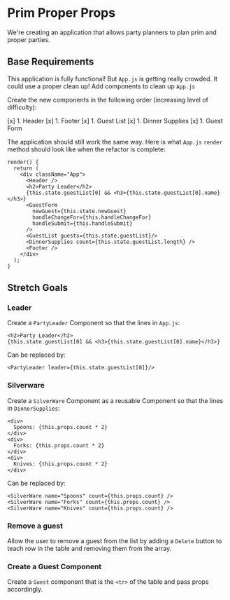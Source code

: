 # Prim Proper Props

We're creating an application that allows party planners to plan prim and proper parties.

## Base Requirements

This application is fully functional! But `App.js` is getting really crowded. It could use a proper clean up! Add components to clean up `App.js`

Create the new components in the following order (increasing level of difficulty):

[x] 1. Header
[x] 1. Footer
[x] 1. Guest List
[x] 1. Dinner Supplies
[x] 1. Guest Form

The application should still work the same way. Here is what `App.js` `render` method should look like when the refactor is complete:

```JSX
render() {
  return (
    <div className="App">
      <Header />
      <h2>Party Leader</h2>
      {this.state.guestList[0] && <h3>{this.state.guestList[0].name}</h3>}
      <GuestForm
        newGuest={this.state.newGuest}
        handleChangeFor={this.handleChangeFor}
        handleSubmit={this.handleSubmit}
      />
      <GuestList guests={this.state.guestList}/>
      <DinnerSupplies count={this.state.guestList.length} />
      <Footer />
    </div>
  );
}

```

## Stretch Goals

### Leader

Create a `PartyLeader` Component so that the lines in `App.js`:

```JSX
<h2>Party Leader</h2>
{this.state.guestList[0] && <h3>{this.state.guestList[0].name}</h3>}
```

Can be replaced by:

```JSX
<PartyLeader leader={this.state.guestList[0]}/>
```

### Silverware

Create a `SilverWare` Component as a reusable Component so that the lines in `DinnerSupplies`:

```JSX
<div>
  Spoons: {this.props.count * 2}
</div>
<div>
  Forks: {this.props.count * 2}
</div>
<div>
  Knives: {this.props.count * 2}
</div>
```

Can be replaced by:

```JSX
<SilverWare name="Spoons" count={this.props.count} />
<SilverWare name="Forks" count={this.props.count} />
<SilverWare name="Knives" count={this.props.count} />
```

### Remove a guest

Allow the user to remove a guest from the list by adding a `Delete` button to teach row in the table and removing them from the array.

### Create a Guest Component

Create a `Guest` component that is the `<tr>` of the table and pass props accordingly.
